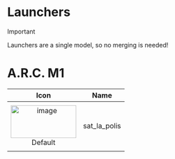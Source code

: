 # Launchers

> [!IMPORTANT]
> Launchers are a single model, so no merging is needed!
>

# A.R.C. M1
| Icon | Name |
| :--: | :--: | 
| | | | | 
<img width="150" height="75" alt="image" src="https://github.com/user-attachments/assets/b6a0e9ee-f830-4d5b-b499-71a272d3b33c" /> <br> Default | sat_la_polis | 
| | | | | 





